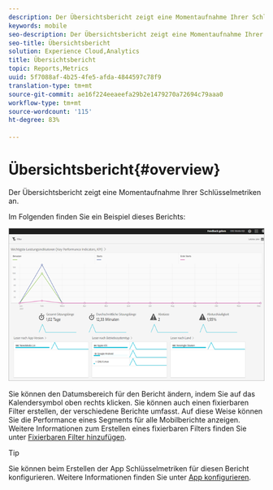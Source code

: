 ```yaml
---
description: Der Übersichtsbericht zeigt eine Momentaufnahme Ihrer Schlüsselmetriken an.
keywords: mobile
seo-description: Der Übersichtsbericht zeigt eine Momentaufnahme Ihrer Schlüsselmetriken an.
seo-title: Übersichtsbericht
solution: Experience Cloud,Analytics
title: Übersichtsbericht
topic: Reports,Metrics
uuid: 5f7088af-4b25-4fe5-afda-4844597c78f9
translation-type: tm+mt
source-git-commit: ae16f224eeaeefa29b2e1479270a72694c79aaa0
workflow-type: tm+mt
source-wordcount: '115'
ht-degree: 83%

---
```



# Übersichtsbericht{#overview}

Der Übersichtsbericht zeigt eine Momentaufnahme Ihrer Schlüsselmetriken an.

Im Folgenden finden Sie ein Beispiel dieses Berichts:

![](assets/report_usage_overview.png)

Sie können den Datumsbereich für den Bericht ändern, indem Sie auf das Kalendersymbol oben rechts klicken. Sie können auch einen fixierbaren Filter erstellen, der verschiedene Berichte umfasst. Auf diese Weise können Sie die Performance eines Segments für alle Mobilberichte anzeigen. Weitere Informationen zum Erstellen eines fixierbaren Filters finden Sie unter [Fixierbaren Filter hinzufügen](/help/using/usage/reports-customize/t-sticky-filter.md).

>[!TIP]
>
>Sie können beim Erstellen der App Schlüsselmetriken für diesen Bericht konfigurieren. Weitere Informationen finden Sie unter [App konfigurieren](/help/using/c-manage-app-settings/c-mob-confg-app/c-mob-confg-app.md).

